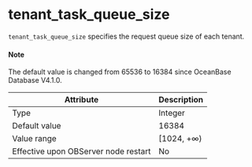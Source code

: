 # tenant_task_queue_size


`tenant_task_queue_size` specifies the request queue size of each tenant.

<main id="notice" type='explain'>
  <h4>Note</h4>
  <p>The default value is changed from 65536 to 16384 since OceanBase Database V4.1.0. </p>
</main>

| **Attribute** | **Description** |
|------------------|-------------|
| Type | Integer |
| Default value | 16384 |
| Value range | \[1024, +∞) |
| Effective upon OBServer node restart | No |
